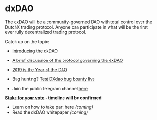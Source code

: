 # dxDAO
The dxDAO will be a community-governed DAO with total control over the DutchX trading protocol. Anyone can participate in what will be the first ever fully decentralized trading protocol.  

Catch up on the topic:

- [Introducing the dxDAO](https://blog.gnosis.pm/introducing-the-dxdao-27ec4301eced)
- [A brief discussion of the protocol governing the dxDAO](https://blog.gnosis.pm/a-brief-discussion-of-the-protocol-governing-the-dxdao-7331407a2555)
- [2019 is the Year of the DAO](https://blog.gnosis.pm/2019-is-the-year-of-the-dao-5a428f90fb55)
- Bug hunting? [Test DXdao bug bounty live](https://blog.gnosis.pm/test-dxdao-bug-bounties-live-939095b7dd8d)
  
- Join the public telegram channel [here](https://t.me/dxDAO)

**[Stake for your vote](https://dxdao.daostack.io) - timeline will be confirmed**

- Learn on how to take part here *(coming)*
- Read the dxDAO whitepaper *(coming)*
